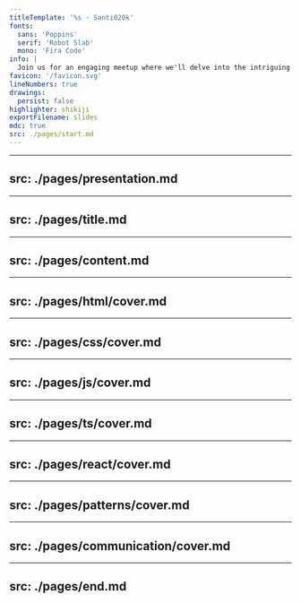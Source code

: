 ```yaml
---
titleTemplate: '%s - Santi020k'
fonts:
  sans: 'Poppins'
  serif: 'Robot Slab'
  mono: 'Fira Code'
info: |
  Join us for an engaging meetup where we'll delve into the intriguing realm of technical interviews within the React ecosystem! In this interactive talk, we'll tackle common questions that often arise during technical interviews for React-related positions. We'll share experiences, practical strategies, and tips to excel in these processes and propel your career forward as a React developer.
favicon: '/favicon.svg'
lineNumbers: true
drawings:
  persist: false
highlighter: shikiji
exportFilename: slides
mdc: true
src: ./pages/start.md
---
```


---
src: ./pages/presentation.md
---

---
src: ./pages/title.md
---

---
src: ./pages/content.md
---

<!-- HTML -->

---
src: ./pages/html/cover.md
---

<!-- CSS -->

---
src: ./pages/css/cover.md
---

<!-- JS -->

---
src: ./pages/js/cover.md
---

<!-- TS -->

---
src: ./pages/ts/cover.md
---

<!-- REACT -->

---
src: ./pages/react/cover.md
---

<!-- PATTERNS -->

---
src: ./pages/patterns/cover.md
---

<!-- Communication -->

---
src: ./pages/communication/cover.md
---

<!-- END -->

---
src: ./pages/end.md
---
